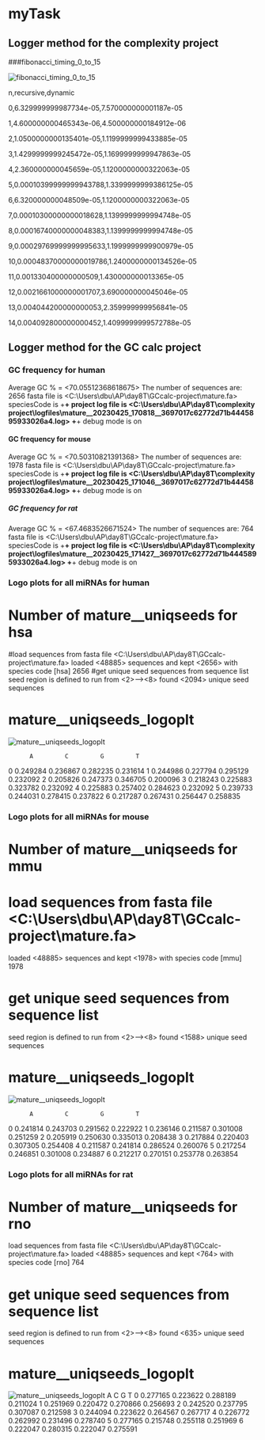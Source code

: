 # myTask
## Logger method for the complexity project
###fibonacci_timing_0_to_15

![fibonacci_timing_0_to_15](https://user-images.githubusercontent.com/130226521/234500669-0ae0621f-55a9-4ebb-8db7-e4943610107a.png)


n,recursive,dynamic

0,6.329999999987734e-05,7.570000000001187e-05

1,4.600000000465343e-06,4.500000000184912e-06

2,1.0500000000135401e-05,1.1199999999433885e-05

3,1.4299999999245472e-05,1.1699999999947863e-05

4,2.360000000045659e-05,1.1200000000322063e-05

5,0.00010399999999943788,1.3399999999386125e-05

6,6.320000000048509e-05,1.1200000000322063e-05

7,0.00010300000000018628,1.1399999999994748e-05

8,0.00016740000000048383,1.1399999999994748e-05

9,0.00029769999999995633,1.1999999999900979e-05

10,0.00048370000000019786,1.2400000000134526e-05

11,0.001330400000000509,1.430000000013365e-05

12,0.0021661000000001707,3.690000000045046e-05

13,0.004044200000000053,2.359999999956841e-05

14,0.004092800000000452,1.4099999999572788e-05

## Logger method for the GC calc project

### GC frequency for human
Average GC % = <70.05512368618675>
The number of sequences are:  2656
fasta file is <C:\Users\dbu\AP\day8T\GCcalc-project\mature.fa>
speciesCode is <hsa>
+******************************************************************************+
project log file is <C:\Users\dbu\AP\day8T\complexity project\logfiles\mature__20230425_170818__3697017c62772d71b4445895933026a4.log>
+******************************************************************************+
debug mode is on

#### GC frequency for mouse
Average GC % = <70.50310821391368>
The number of sequences are:  1978
fasta file is <C:\Users\dbu\AP\day8T\GCcalc-project\mature.fa>
speciesCode is <mmu>
+******************************************************************************+
project log file is <C:\Users\dbu\AP\day8T\complexity project\logfiles\mature__20230425_171046__3697017c62772d71b4445895933026a4.log>
+******************************************************************************+
debug mode is on

##### GC frequency for rat
Average GC % = <67.4683526671524>
The number of sequences are:  764
fasta file is <C:\Users\dbu\AP\day8T\GCcalc-project\mature.fa>
speciesCode is <rno>
+******************************************************************************+
project log file is <C:\Users\dbu\AP\day8T\complexity project\logfiles\mature__20230425_171427__3697017c62772d71b4445895933026a4.log>
+******************************************************************************+
debug mode is on

### Logo plots for all miRNAs for human
# Number of mature__uniqseeds for hsa
#load sequences from fasta file <C:\Users\dbu\AP\day8T\GCcalc-project\mature.fa>
loaded <48885> sequences and kept <2656> with species code [hsa]
2656
#get unique seed sequences from sequence list
seed region is defined to run from <2>--><8>
found <2094> unique seed sequences
# mature__uniqseeds_logoplt
![mature__uniqseeds_logoplt](https://user-images.githubusercontent.com/130226521/234336299-84d090e8-7bdf-4dec-8ee6-c7add911f36d.png)

          A         C         G         T
0  0.249284  0.236867  0.282235  0.231614
1  0.244986  0.227794  0.295129  0.232092
2  0.205826  0.247373  0.346705  0.200096
3  0.218243  0.225883  0.323782  0.232092
4  0.225883  0.257402  0.284623  0.232092
5  0.239733  0.244031  0.278415  0.237822
6  0.217287  0.267431  0.256447  0.258835
### Logo plots for all miRNAs for mouse
# Number of mature__uniqseeds for mmu
# load sequences from fasta file <C:\Users\dbu\AP\day8T\GCcalc-project\mature.fa> 
loaded <48885> sequences and kept <1978> with species code [mmu] 
1978
# get unique seed sequences from sequence list 
seed region is defined to run from <2>--><8>
found <1588> unique seed sequences
# mature__uniqseeds_logoplt
![mature__uniqseeds_logoplt](https://user-images.githubusercontent.com/130226521/234571089-7b16eb8e-6278-4626-85cc-d19224f69249.png)

          A         C         G         T
0  0.241814  0.243703  0.291562  0.222922
1  0.236146  0.211587  0.301008  0.251259
2  0.205919  0.250630  0.335013  0.208438
3  0.217884  0.220403  0.307305  0.254408
4  0.211587  0.241814  0.286524  0.260076
5  0.217254  0.246851  0.301008  0.234887
6  0.212217  0.270151  0.253778  0.263854
### Logo plots for all miRNAs for rat
# Number of mature__uniqseeds for rno
load sequences from fasta file <C:\Users\dbu\AP\day8T\GCcalc-project\mature.fa>
loaded <48885> sequences and kept <764> with species code [rno]
764
# get unique seed sequences from sequence list
seed region is defined to run from <2>--><8>
found <635> unique seed sequences
# mature__uniqseeds_logoplt
![mature__uniqseeds_logoplt](https://user-images.githubusercontent.com/130226521/234520356-21229cf1-69c9-44d1-ba6e-7f840a646ee8.png)
          A         C         G         T
0  0.277165  0.223622  0.288189  0.211024
1  0.251969  0.220472  0.270866  0.256693
2  0.242520  0.237795  0.307087  0.212598
3  0.244094  0.223622  0.264567  0.267717
4  0.226772  0.262992  0.231496  0.278740
5  0.277165  0.215748  0.255118  0.251969
6  0.222047  0.280315  0.222047  0.275591
